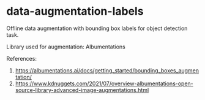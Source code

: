 # data-augmentation-labels
Offline data augmentation with bounding box labels for object detection task.

Library used for augmentation: Albumentations

References:
1. https://albumentations.ai/docs/getting_started/bounding_boxes_augmentation/
2. https://www.kdnuggets.com/2021/07/overview-albumentations-open-source-library-advanced-image-augmentations.html
